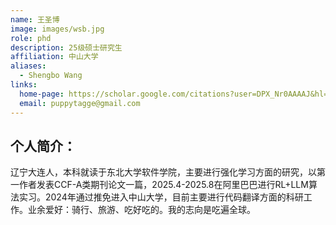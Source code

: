 ```yaml
---
name: 王圣博
image: images/wsb.jpg
role: phd
description: 25级硕士研究生
affiliation: 中山大学
aliases:
  - Shengbo Wang
links:
  home-page: https://scholar.google.com/citations?user=DPX_Nr0AAAAJ&hl=zh-CN
  email: puppytagge@gmail.com
---
```


## 个人简介：
辽宁大连人，本科就读于东北大学软件学院，主要进行强化学习方面的研究，以第一作者发表CCF-A类期刊论文一篇，2025.4-2025.8在阿里巴巴进行RL+LLM算法实习。2024年通过推免进入中山大学，目前主要进行代码翻译方面的科研工作。业余爱好：骑行、旅游、吃好吃的。我的志向是吃遍全球。


